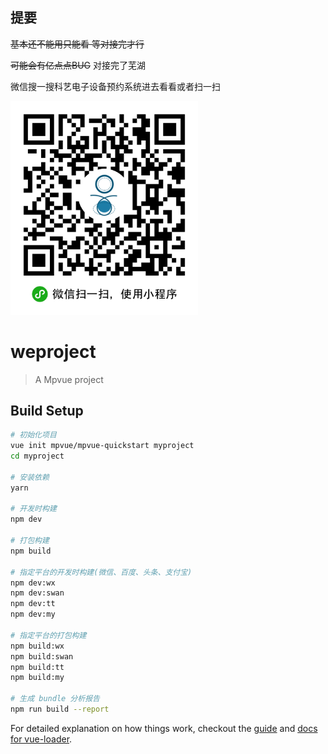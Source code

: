 ## 提要

~~基本还不能用只能看 等对接完才行~~

~~可能会有亿点点BUG~~ 对接完了芜湖

微信搜一搜科艺电子设备预约系统进去看看或者扫一扫

<img width="300px" src="https://github.com/Funqiewei/img-folder/blob/main/WechatIcon.jpg"/>


# weproject

> A Mpvue project

## Build Setup

``` bash
# 初始化项目
vue init mpvue/mpvue-quickstart myproject
cd myproject

# 安装依赖
yarn

# 开发时构建
npm dev

# 打包构建
npm build

# 指定平台的开发时构建(微信、百度、头条、支付宝)
npm dev:wx
npm dev:swan
npm dev:tt
npm dev:my

# 指定平台的打包构建
npm build:wx
npm build:swan
npm build:tt
npm build:my

# 生成 bundle 分析报告
npm run build --report
```

For detailed explanation on how things work, checkout the [guide](http://vuejs-templates.github.io/webpack/) and [docs for vue-loader](http://vuejs.github.io/vue-loader).
